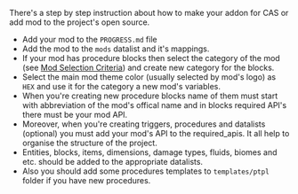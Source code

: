 There's a step by step instruction about how to make your addon for CAS or add mod to the project's open source.

* Add your mod to the `PROGRESS.md` file
* Add the mod to the `mods` datalist and it's mappings.
* If your mod has procedure blocks then select the category of the mod (see [Mod Selection Criteria](https://github.com/PluginSmiths/Creating-addons-support/wiki/Introduction#mod-selection-criteria)) and create new category for the blocks.
* Select the main mod theme color (usually selected by mod's logo) as `HEX` and use it for the category a new mod's variables.
* When you're creating new procedure blocks name of them must start with abbreviation of the mod's offical name and in blocks required API's there must be your mod API.
* Moreover, when you're creating triggers, procedures and datalists (optional) you must add your mod's API to the required_apis. It all help to organise the structure of the project.
* Entities, blocks, items, dimensions, damage types, fluids, biomes and etc. should be added to the appropriate datalists.
* Also you should add some procedures templates to `templates/ptpl` folder if you have new procedures.
